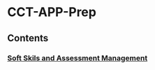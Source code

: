 # CCT-APP-Prep

## Contents
### [Soft Skils and Assessment Management](./Soft-Skills-and-Assessment-Management/README.md)